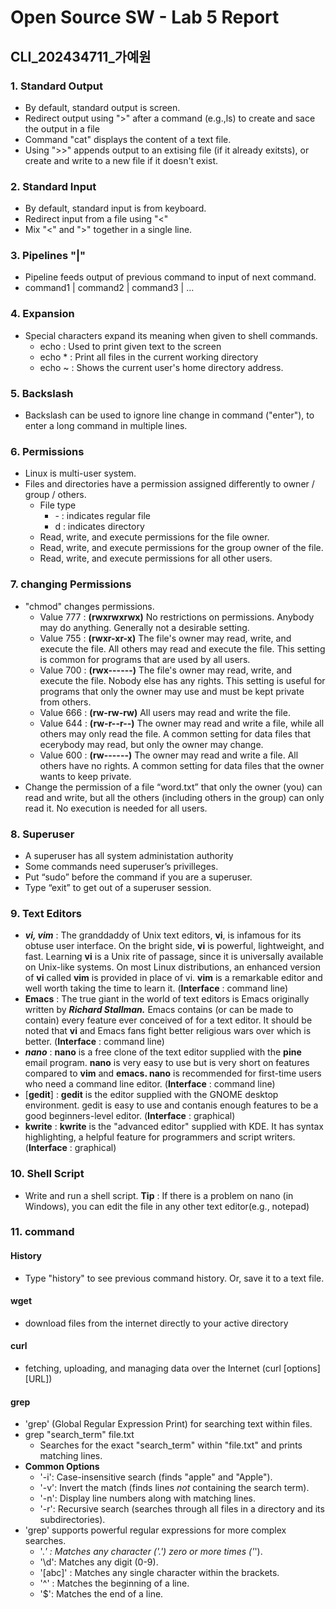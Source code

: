 # Open Source SW - Lab 5 Report
## CLI_202434711_가예원

### 1. Standard Output
* By default, standard output is screen.
* Redirect output using ">" after a command (e.g.,ls) to create and sace the output in a file
* Command "cat" displays the content of a text file.
* Using ">>" appends output to an extising file (if it already exitsts), or create and write to a new file if it doesn't exist.

### 2. Standard Input
* By default, standard input is from keyboard.
* Redirect input from a file using "<"
* Mix "<" and ">" together in a single line.

### 3. Pipelines "|"
* Pipeline feeds output of previous command to input of next command.
* command1 | command2 | command3 | ...

### 4. Expansion
* Special characters expand its meaning when given to shell commands.
  *  echo : Used to print given text to the screen
  *  echo * : Print all files in the current working directory
  *  echo ~ : Shows the current user's home directory address.

### 5. Backslash
* Backslash can be used to ignore line change in command ("enter"), to enter a long command in multiple lines.
  
### 6. Permissions
* Linux is multi-user system.
* Files and directories have a permission assigned differently to owner / group / others.
  * File type
      * \- : indicates regular file
      * d : indicates directory
  * Read, write, and execute permissions for the file owner.
  * Read, write, and execute permissions for the group owner of the file.
  * Read, write, and execute permissions for all other users.
### 7. changing Permissions
* "chmod" changes permissions.
    * Value 777 : **(rwxrwxrwx)** No restrictions on permissions. Anybody may do anything. Generally not a desirable setting.
    * Value 755 : **(rwxr-xr-x)** The file's owner may read, write, and execute the file. All others may read and execute the file. This setting is common for programs that are used by all users.
    * Value 700 : **(rwx------)** The file's owner may read, write, and execute the file. Nobody else has any rights. This setting is useful for programs that only the owner may use and must be kept private from others.
    * Value 666 : **(rw-rw-rw)** All users may read and write the file.
    * Value 644 : **(rw-r--r--)** The owner may read and write a file, while all others may only read the file. A common setting for data files that ecerybody may read, but only the owner may change.
    * Value 600 : **(rw------)** The owner may read and write a file. All others have no rights. A common setting for data files that the owner wants to keep private.
* Change the permission of a file “word.txt” that only the owner (you) can read and write, but all the others (including others in the group) can only read it. No execution is needed for all users.

### 8. Superuser
* A superuser has all system administation authority
* Some commands need superuser’s privilleges.
* Put “sudo” before the command if you are a superuser.
* Type “exit” to get out of a superuser session.

### 9. Text Editors
* ***vi, vim*** : The granddaddy of Unix text editors, **vi**, is infamous for its obtuse user interface. On the bright side, **vi** is powerful, lightweight, and fast. Learning **vi** is a Unix rite of passage, since it is universally available on Unix-like systems. On most Linux distributions, an enhanced version of **vi** called **vim** is provided in place of vi. **vim** is a remarkable editor and well worth taking the time to learn it. (**Interface** : command line)
* **Emacs** : The true giant in the world of text editors is Emacs originally written by ***Richard Stallman.*** Emacs contains (or can be made to contain) every feature ever conceived of for a text editor. It should be noted that **vi** and Emacs fans fight better religious wars over which is better. (**Interface** : command line)
* ***nano*** : **nano** is a free clone of the text editor supplied with the **pine** email program. **nano** is very easy to use but is very short on features compared to **vim** and **emacs. nano** is recommended for first-time users who need a command line editor. (**Interface** : command line)
* [**gedit**] : **gedit** is the editor supplied with the GNOME desktop environment. gedit is easy to use and contanis enough features to be a good beginners-level editor. (**Interface** : graphical)
* **kwrite** : **kwrite** is the "advanced editor" supplied with KDE. It has syntax highlighting, a helpful feature for programmers and script writers. (**Interface** : graphical)

### 10. Shell Script
* Write and run a shell script. **Tip** : If there is a problem on nano (in Windows), you can edit the file in any other text editor(e.g., notepad)

### 11. command
#### History
* Type "history" to see previous command history. Or, save it to a text file.
#### wget
* download files from the internet directly to your active directory
#### curl
* fetching, uploading, and managing data over the Internet (curl \[options] \[URL])
#### grep
* 'grep' (Global Regular Expression Print) for searching text within files.
* grep "search_term" file.txt
  * Searches for the exact "search_term" within "file.txt" and prints matching lines.
* **Common Options**
  * '-i': Case-insensitive search (finds "apple" and "Apple").
  * '-v': Invert the match (finds lines *not* containing the search term).
  * '-n': Display line numbers along with matching lines.
  * '-r': Recursive search (searches through all files in a directory and its subdirectories).
* 'grep' supports powerful regular expressions for more complex searches.
  *  '.*' : Matches any character ('.') zero or more times ('*').
  *  '\d': Matches any digit (0-9).
  *  '[abc]' : Matches any single character within the brackets.
  *  '^' : Matches the beginning of a line.
  *  '$': Matches the end of a line.
